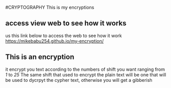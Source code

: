 #CRYPTOGRAPHY
This is my encryptions

## access view web to see how it works
us this link below to access the web to see how it work
https://mikebabu254.github.io/my-encryption/

## This is an encryption
it encrypt you text according to the numbers of shift you want ranging from *1* to *25*
The same shift that used to encrypt the plain text will be one that will be used to dycrpyt the cypher text, otherwise you will get a gibberish

